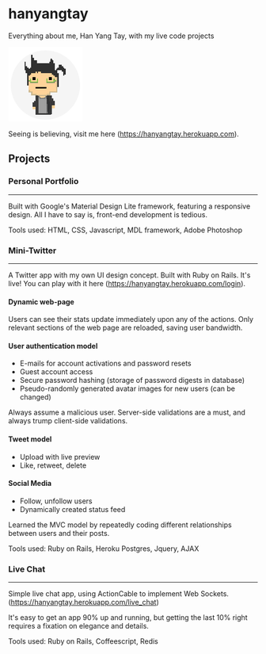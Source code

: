 # hanyangtay

Everything about me, Han Yang Tay, with my live code projects

![alt text](https://github.com/hanyangtay/hanyang/raw/master/app/assets/images/personal/hy.png "Han Yang")


Seeing is believing, visit me here (https://hanyangtay.herokuapp.com).


## Projects

### Personal Portfolio
---

Built with Google's Material Design Lite framework, featuring a responsive design.
All I have to say is, front-end development is tedious. 

Tools used: HTML, CSS, Javascript, MDL framework, Adobe Photoshop

### Mini-Twitter
---

A Twitter app with my own UI design concept. Built with Ruby on Rails.
It's live! You can play with it here (https://hanyangtay.herokuapp.com/login).

#### Dynamic web-page

Users can see their stats update immediately upon any of the actions. Only relevant sections of the web page are reloaded, saving user bandwidth.
    
#### User authentication model
  * E-mails for account activations and password resets
  * Guest account access
  * Secure password hashing (storage of password digests in database)
  * Pseudo-randomly generated avatar images for new users (can be changed)
  
Always assume a malicious user.
Server-side validations are a must, and always trump client-side validations.
   
#### Tweet model
  * Upload  with live preview
  * Like, retweet, delete
    
#### Social Media
  * Follow, unfollow users
  * Dynamically created status feed
    
Learned the MVC model by repeatedly coding different relationships between users and their posts. 

Tools used: Ruby on Rails, Heroku Postgres, Jquery, AJAX

### Live Chat
---

Simple live chat app, using ActionCable to implement Web Sockets.
(https://hanyangtay.herokuapp.com/live_chat)

It's easy to get an app 90% up and running, but getting the last 10% right requires a fixation on elegance and details.

Tools used: Ruby on Rails, Coffeescript, Redis
